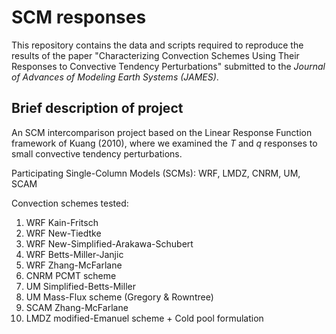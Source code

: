 # SCM responses
This repository contains the data and scripts required to reproduce the results of the paper "Characterizing Convection Schemes Using Their Responses to Convective Tendency Perturbations" submitted to the *Journal of Advances of Modeling Earth Systems (JAMES)*. 

## Brief description of project

An SCM intercomparison project based on the Linear Response Function framework of Kuang (2010), where we examined the *T* and *q* responses to small convective tendency perturbations.

Participating Single-Column Models (SCMs): WRF, LMDZ, CNRM, UM, SCAM

Convection schemes tested:
1. WRF Kain-Fritsch
2. WRF New-Tiedtke
3. WRF New-Simplified-Arakawa-Schubert
4. WRF Betts-Miller-Janjic
5. WRF Zhang-McFarlane 
6. CNRM PCMT scheme
7. UM Simplified-Betts-Miller
8. UM Mass-Flux scheme (Gregory & Rowntree)
9. SCAM Zhang-McFarlane
10. LMDZ modified-Emanuel scheme + Cold pool formulation


